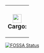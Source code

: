 <table><tr><td colspan=4><h3 align=center><picture><source media="(prefers-color-scheme: dark)" srcset=https://nikolahristov.tech/Image/GitHub/Cargo.png><source media="(prefers-color-scheme: light)" srcset=https://nikolahristov.tech/Image/GitHub/Cargo.png><img alt="" src=https://nikolahristov.tech/Image/GitHub/Cargo.png width=28></picture><br>Cargo:<br></h3></td></tr></table><a href="https://fossa.app/projects/git%2Bgithub.com%2FCodeEditorLand%2FFoundationOXCCargo?ref=badge_large&issueType=license"><img alt="FOSSA Status" src="https://fossa.app/api/projects/git%2Bgithub.com%2FCodeEditorLand%2FFoundationOXCCargo.svg?type=large&issueType=license"></a>
